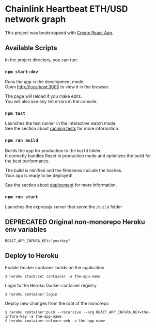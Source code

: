 # Chainlink Heartbeat ETH/USD network graph

This project was bootstrapped with [Create React App](https://github.com/facebook/create-react-app).

## Available Scripts

In the project directory, you can run:

### `npm start:dev`

Runs the app in the development mode.<br>
Open [http://localhost:3000](http://localhost:3000) to view it in the browser.

The page will reload if you make edits.<br>
You will also see any lint errors in the console.

### `npm test`

Launches the test runner in the interactive watch mode.<br>
See the section about [running tests](https://facebook.github.io/create-react-app/docs/running-tests) for more information.

### `npm run build`

Builds the app for production to the `build` folder.<br>
It correctly bundles React in production mode and optimizes the build for the best performance.

The build is minified and the filenames include the hashes.<br>
Your app is ready to be deployed!

See the section about [deployment](https://facebook.github.io/create-react-app/docs/deployment) for more information.

### `npm run start`

Launches the expressjs server that serve the `/build` folder

## **DEPRECATED** Original non-monorepo Heroku env variables

```
REACT_APP_INFURA_KEY="yourkey"
```

## Deploy to Heroku

Enable Docker container builds on the application

```
$ heroku stack:set container -a the-app-name

```

Login to the Heroku Docker container registry

```
$ heroku container:login

```

Deploy new changes from the root of the monorepo

```
$ heroku container:push --recursive --arg REACT_APP_INFURA_KEY=the-infura-key -a the-app-name
$ heroku container:release web -a the-app-name
```
